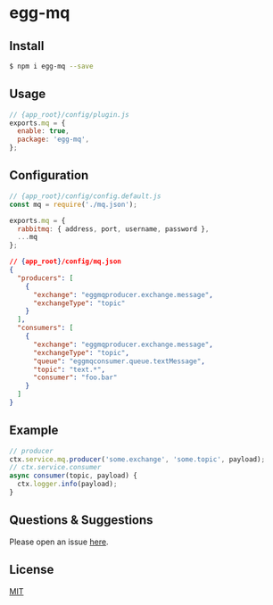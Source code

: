 egg-mq
==

## Install

```bash
$ npm i egg-mq --save
```

## Usage

```js
// {app_root}/config/plugin.js
exports.mq = {
  enable: true,
  package: 'egg-mq',
};
```

## Configuration

```js
// {app_root}/config/config.default.js
const mq = require('./mq.json');

exports.mq = {
  rabbitmq: { address, port, username, password },
  ...mq
};
```

```json
// {app_root}/config/mq.json
{
  "producers": [
    {
      "exchange": "eggmqproducer.exchange.message",
      "exchangeType": "topic"
    }
  ],
  "consumers": [
    {
      "exchange": "eggmqproducer.exchange.message",
      "exchangeType": "topic",
      "queue": "eggmqconsumer.queue.textMessage",
      "topic": "text.*",
      "consumer": "foo.bar"
    }
  ]
}
```

## Example

```js
// producer
ctx.service.mq.producer('some.exchange', 'some.topic', payload);
// ctx.service.consumer
async consumer(topic, payload) {
  ctx.logger.info(payload);
}
```

## Questions & Suggestions

Please open an issue [here](https://github.com/eggjs/egg/issues).

## License

[MIT](LICENSE)
